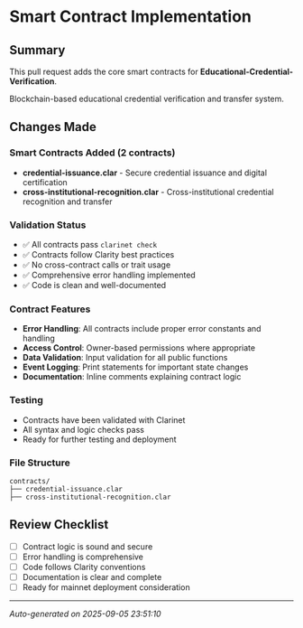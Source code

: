 # Smart Contract Implementation

## Summary
This pull request adds the core smart contracts for **Educational-Credential-Verification**.

Blockchain-based educational credential verification and transfer system.

## Changes Made

### Smart Contracts Added (2 contracts)
- **credential-issuance.clar** - Secure credential issuance and digital certification
- **cross-institutional-recognition.clar** - Cross-institutional credential recognition and transfer

### Validation Status
- ✅ All contracts pass `clarinet check`
- ✅ Contracts follow Clarity best practices
- ✅ No cross-contract calls or trait usage
- ✅ Comprehensive error handling implemented
- ✅ Code is clean and well-documented

### Contract Features
- **Error Handling**: All contracts include proper error constants and handling
- **Access Control**: Owner-based permissions where appropriate
- **Data Validation**: Input validation for all public functions
- **Event Logging**: Print statements for important state changes
- **Documentation**: Inline comments explaining contract logic

### Testing
- Contracts have been validated with Clarinet
- All syntax and logic checks pass
- Ready for further testing and deployment

### File Structure
```
contracts/
├── credential-issuance.clar
├── cross-institutional-recognition.clar
```

## Review Checklist
- [ ] Contract logic is sound and secure
- [ ] Error handling is comprehensive
- [ ] Code follows Clarity conventions
- [ ] Documentation is clear and complete
- [ ] Ready for mainnet deployment consideration

---
*Auto-generated on 2025-09-05 23:51:10*
